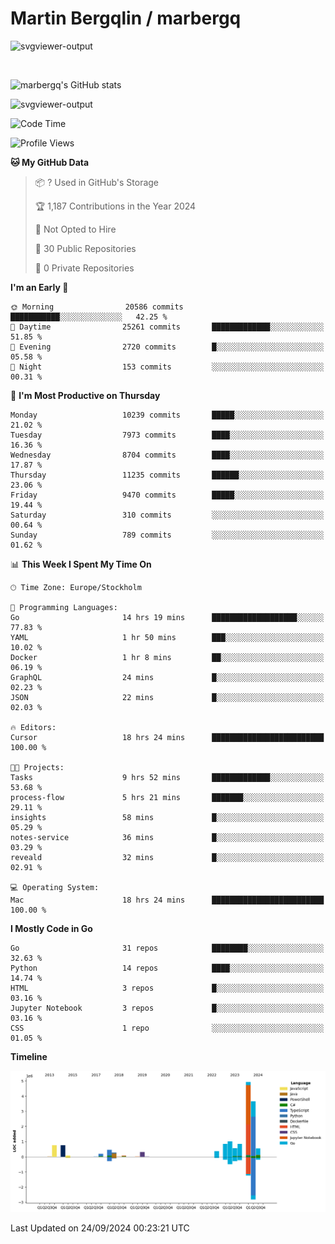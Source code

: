 # Martin Bergqlin / marbergq

![svgviewer-output](https://user-images.githubusercontent.com/2405410/206014777-22d41ecb-c24f-421d-b7d9-bba2cb5bb0de.svg)

<br>

<!--- [![Martin's Week](https://github-readme-stats.vercel.app/api/wakatime?username=marbergq&theme=dark)](https://github.com/anuraghazra/github-readme-stats) -->

![marbergq's GitHub stats](https://github-readme-stats.vercel.app/api?username=marbergq&count_private=true&show_icons=true)

![svgviewer-output](https://wakatime.com/badge/user/3f0a2069-6683-4e19-9a4a-7d21ea815067.svg)

<!--START_SECTION:waka-->
![Code Time](http://img.shields.io/badge/Code%20Time-4%2C403%20hrs%2040%20mins-blue)

![Profile Views](http://img.shields.io/badge/Profile%20Views-0-blue)

**🐱 My GitHub Data** 

> 📦 ? Used in GitHub's Storage 
 > 
> 🏆 1,187 Contributions in the Year 2024
 > 
> 🚫 Not Opted to Hire
 > 
> 📜 30 Public Repositories 
 > 
> 🔑 0 Private Repositories 
 > 
**I'm an Early 🐤** 

```text
🌞 Morning                20586 commits       ███████████░░░░░░░░░░░░░░   42.25 % 
🌆 Daytime                25261 commits       █████████████░░░░░░░░░░░░   51.85 % 
🌃 Evening                2720 commits        █░░░░░░░░░░░░░░░░░░░░░░░░   05.58 % 
🌙 Night                  153 commits         ░░░░░░░░░░░░░░░░░░░░░░░░░   00.31 % 
```
📅 **I'm Most Productive on Thursday** 

```text
Monday                   10239 commits       █████░░░░░░░░░░░░░░░░░░░░   21.02 % 
Tuesday                  7973 commits        ████░░░░░░░░░░░░░░░░░░░░░   16.36 % 
Wednesday                8704 commits        ████░░░░░░░░░░░░░░░░░░░░░   17.87 % 
Thursday                 11235 commits       ██████░░░░░░░░░░░░░░░░░░░   23.06 % 
Friday                   9470 commits        █████░░░░░░░░░░░░░░░░░░░░   19.44 % 
Saturday                 310 commits         ░░░░░░░░░░░░░░░░░░░░░░░░░   00.64 % 
Sunday                   789 commits         ░░░░░░░░░░░░░░░░░░░░░░░░░   01.62 % 
```


📊 **This Week I Spent My Time On** 

```text
🕑︎ Time Zone: Europe/Stockholm

💬 Programming Languages: 
Go                       14 hrs 19 mins      ███████████████████░░░░░░   77.83 % 
YAML                     1 hr 50 mins        ███░░░░░░░░░░░░░░░░░░░░░░   10.02 % 
Docker                   1 hr 8 mins         ██░░░░░░░░░░░░░░░░░░░░░░░   06.19 % 
GraphQL                  24 mins             █░░░░░░░░░░░░░░░░░░░░░░░░   02.23 % 
JSON                     22 mins             █░░░░░░░░░░░░░░░░░░░░░░░░   02.03 % 

🔥 Editors: 
Cursor                   18 hrs 24 mins      █████████████████████████   100.00 % 

🐱‍💻 Projects: 
Tasks                    9 hrs 52 mins       █████████████░░░░░░░░░░░░   53.68 % 
process-flow             5 hrs 21 mins       ███████░░░░░░░░░░░░░░░░░░   29.11 % 
insights                 58 mins             █░░░░░░░░░░░░░░░░░░░░░░░░   05.29 % 
notes-service            36 mins             █░░░░░░░░░░░░░░░░░░░░░░░░   03.29 % 
reveald                  32 mins             █░░░░░░░░░░░░░░░░░░░░░░░░   02.91 % 

💻 Operating System: 
Mac                      18 hrs 24 mins      █████████████████████████   100.00 % 
```

**I Mostly Code in Go** 

```text
Go                       31 repos            ████████░░░░░░░░░░░░░░░░░   32.63 % 
Python                   14 repos            ████░░░░░░░░░░░░░░░░░░░░░   14.74 % 
HTML                     3 repos             █░░░░░░░░░░░░░░░░░░░░░░░░   03.16 % 
Jupyter Notebook         3 repos             █░░░░░░░░░░░░░░░░░░░░░░░░   03.16 % 
CSS                      1 repo              ░░░░░░░░░░░░░░░░░░░░░░░░░   01.05 % 
```



**Timeline**

![Lines of Code chart](https://raw.githubusercontent.com/marbergq/marbergq/main/assets/bar_graph.png)


 Last Updated on 24/09/2024 00:23:21 UTC
<!--END_SECTION:waka-->
